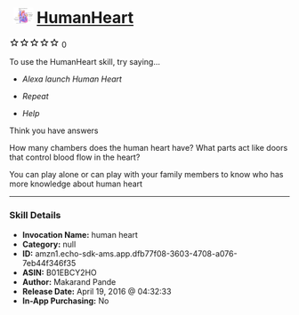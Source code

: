 # &nbsp;<img src="skill_icon" alt="HumanHeart icon" width="36"> [HumanHeart](http://alexa.amazon.com/#skills/amzn1.echo-sdk-ams.app.dfb77f08-3603-4708-a076-7eb44f346f35)
![0 stars](../../images/ic_star_border_black_18dp_1x.png)![0 stars](../../images/ic_star_border_black_18dp_1x.png)![0 stars](../../images/ic_star_border_black_18dp_1x.png)![0 stars](../../images/ic_star_border_black_18dp_1x.png)![0 stars](../../images/ic_star_border_black_18dp_1x.png) 0

To use the HumanHeart skill, try saying...

* *Alexa launch Human Heart*

* *Repeat*

* *Help*

Think you have answers

How many chambers does the human heart have?
What parts act like doors that control blood flow in the heart? 

You can play alone or can play with your family members to know who has more knowledge about human heart

***

### Skill Details

* **Invocation Name:** human heart
* **Category:** null
* **ID:** amzn1.echo-sdk-ams.app.dfb77f08-3603-4708-a076-7eb44f346f35
* **ASIN:** B01EBCY2HO
* **Author:** Makarand Pande
* **Release Date:** April 19, 2016 @ 04:32:33
* **In-App Purchasing:** No
